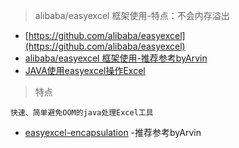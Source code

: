 > alibaba/easyexcel 框架使用-特点：不会内存溢出
- [https://github.com/alibaba/easyexcel](https://github.com/alibaba/easyexcel)
- [alibaba/easyexcel 框架使用-推荐参考byArvin](https://www.jianshu.com/p/3a64ade57bf2)
- [JAVA使用easyexcel操作Excel](https://blog.csdn.net/jianggujin/article/details/80200400)

> 特点
```
快速、简单避免OOM的java处理Excel工具
```

- [easyexcel-encapsulation](https://github.com/HowieYuan/easyexcel-encapsulation) -推荐参考byArvin